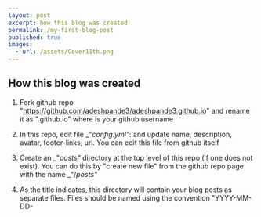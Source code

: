 ```yaml
---
layout: post
excerpt: how this blog was created
permalink: /my-first-blog-post
published: true
images:
  - url: /assets/Cover11th.png
---
```



## How this blog was created

1. Fork github repo "https://github.com/adeshpande3/adeshpande3.github.io" and rename it as "<username>.github.io" where <username> is your github username
 
1. In this repo, edit file _"_config.yml"_: and update name, description, avatar, footer-links, url. You can edit this file from github itself

1. Create an _"_posts"_ directory at the top level of this repo (if one does not exist). You can do this by "create new file" from the github repo page with the name _"/_posts"_

1. As the title indicates, this directory will contain your blog posts as separate files. Files should be named using the convention "YYYY-MM-DD-<title>.md" where spaces in the title name are replace by hyphens (e.g. 2017-12-17-my-first-blog-post.md)

1. The blog post is written in markdown syntax. I use prose.io as an online markdown editor. After you have composed and previewed your post, take a look at the metadata using the icon on the right. Here you can provide the "excerpt" for your blog post as well as direct link to it in the "permalink" (e.g. /my-first-blog-post)

1. Once you save your changes in prose.io, it will take a couple of minutes for your posts to show up on <username>.github.io
